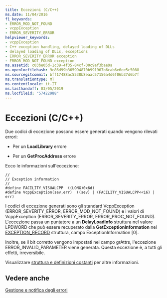 ```yaml
---
title: Eccezioni (C/C++)
ms.date: 11/04/2016
f1_keywords:
- ERROR_MOD_NOT_FOUND
- vcppException
- ERROR_SEVERITY_ERROR
helpviewer_keywords:
- vcppException
- C++ exception handling, delayed loading of DLLs
- delayed loading of DLLs, exceptions
- ERROR_SEVERITY_ERROR exception
- ERROR_MOD_NOT_FOUND exception
ms.assetid: c03be05d-1c39-4f35-84cf-00c9af3bae9a
ms.openlocfilehash: 9c86d99b365994870b991967b6cab6e6ee5c5088
ms.sourcegitcommit: bff17488ac5538b8eaac57156a4d6f06b37d6b7f
ms.translationtype: MT
ms.contentlocale: it-IT
ms.lasthandoff: 03/05/2019
ms.locfileid: "57422988"
---
```

# <a name="exceptions-cc"></a>Eccezioni (C/C++)

Due codici di eccezione possono essere generati quando vengono rilevati errori:

- Per un **LoadLibrary** errore

- Per un **GetProcAddress** errore

Ecco le informazioni sull'eccezione:

```
//
// Exception information
//
#define FACILITY_VISUALCPP  ((LONG)0x6d)
#define VcppException(sev,err)  ((sev) | (FACILITY_VISUALCPP<<16) | err)
```

I codici di eccezione generati sono gli standard VcppException (ERROR_SEVERITY_ERROR, ERROR_MOD_NOT_FOUND) e i valori di VcppException (ERROR_SEVERITY_ERROR, ERROR_PROC_NOT_FOUND). L'eccezione passa un puntatore a un **DelayLoadInfo** struttura nel valore LPDWORD che può essere recuperato dalla **GetExceptionInformation** nel [EXCEPTION_RECORD](/windows/desktop/api/winnt/ns-winnt-_exception_record) struttura, campo ExceptionInformation [0].

Inoltre, se il bit corretto vengono impostati nel campo grAttrs, l'eccezione ERROR_INVALID_PARAMETER viene generata. Questa eccezione è, a tutti gli effetti, irreversibile.

Visualizzare [struttura e definizioni costanti](../../build/reference/structure-and-constant-definitions.md) per altre informazioni.

## <a name="see-also"></a>Vedere anche

[Gestione e notifica degli errori](../../build/reference/error-handling-and-notification.md)
